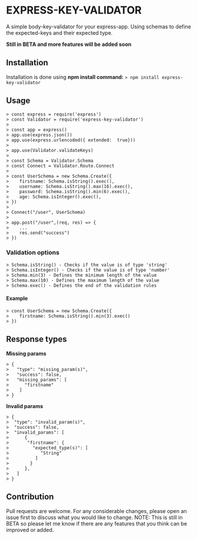 # EXPRESS-KEY-VALIDATOR
A simple body-key-validator for your express-app.
Using schemas to define the expected-keys and their expected type.

**Still in BETA and more features will be added soon**


## Installation
Installation is done using **npm install command:**
```> npm install express-key-validator```

## Usage
```
> const express = require('express')
> const Validator = require('express-key-validator')
>
> const app = express()
> app.use(express.json())
> app.use(express.urlencoded({ extended:  true}))
>
> app.use(Validator.validateKeys)
>
> const Schema = Validator.Schema
> const Connect = Validator.Route.Connect
>
> const UserSchema = new Schema.Create({
>    firstname: Schema.isString().exec(),
>    username: Schema.isString().max(16).exec(),
>    password: Schema.isString().min(6).exec(),
>    age: Schema.isInteger().exec(),
> })
>
> Connect("/user", UserSchema)
>
> app.post("/user",(req, res) => {
>    ...
>    res.send("success")
> })
```
### Validation options
```
> Schema.isString() - Checks if the value is of type 'string'
> Schema.isInteger() - Checks if the value is of type 'number'
> Schema.min(3) - Defines the minimum length of the value
> Schema.max(10) - Defines the maximum length of the value
> Schema.exec() - Defines the end of the validation rules
```
#### Example
```
> const UserSchema = new Schema.Create({
>    firstname: Schema.isString().min(3).exec() 
> })
```

## Response types
**Missing params**
```
> {
>   "type": "missing_param(s)",
>   "success": false,
>   "missing_params": [
>      "firstname"
>    ]
> }
```
**Invalid params**
```
> {
>  "type": "invalid_param(s)",
>  "success": false,
>  "invalid_params": [
>      {
>       "firstname": {
>         "expected_type(s)": [
>            "String"
>          ]
>        }
>      },
>   ]
> }
```

## Contribution
Pull requests are welcome. For any considerable changes, please open an issue first to discuss what you would like to change.
NOTE: This is still in BETA so please let me know if there are any features that you think can be improved or added.